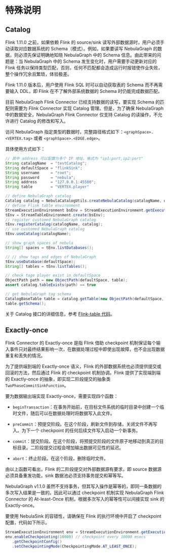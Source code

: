 
# 特殊说明

## Catalog

Flink 1.11.0 之前，如果依赖 Flink 的 source/sink 读写外部数据源时，用户必须手动读取对应数据系统的 Schema（模式）。例如，如果要读写 NebulaGraph 的数据，则必须先保证明确地知晓 NebulaGraph 中的 Schema 信息。由此带来的问题是：当 NebulaGraph 中的 Schema 发生变化时，用户需要手动更新对应的 Flink 任务以保持类型匹配，否则，任何不匹配都会造成运行时报错使作业失败，整个操作冗余且繁琐，体验极差。

Flink 1.11.0 版本后，用户使用 Flink SQL 时可以自动获取表的  Schema 而不再需要输入 DDL，即 Flink 在不了解外部系统数据的 Schema 时仍能完成数据匹配。

目前 NebulaGraph Flink Connector 已经支持数据的读写，要实现 Schema 的匹配则需要为 Flink Connector 实现 Catalog 管理。但是，为了确保 NebulaGraph 中的数据安全，NebulaGraph Flink Connector 仅支持 Catalog 的读操作，不允许进行 Catalog 的修改和写入。

访问 NebulaGraph 指定类型的数据时，完整路径格式如下：`<graphSpace>.<VERTEX.tag>` 或者 `<graphSpace>.<EDGE.edge>`。

具体使用方式如下：

```java
// 其中 address 可以配置为多个 IP 地址，格式为 "ip1:port,ip2:port"
String catalogName  = "testCatalog";
String defaultSpace = "flinkSink";
String username     = "root";
String password     = "nebula";
String address      = "127.0.0.1:45500";
String table        = "VERTEX.player"

// define NebulaGraph catalog
Catalog catalog = NebulaCatalogUtils.createNebulaCatalog(catalogName, defaultSpace, address, username, password);
// define Flink table environment
StreamExecutionEnvironment bsEnv = StreamExecutionEnvironment.getExecutionEnvironment();
tEnv = StreamTableEnvironment.create(bsEnv);
// register customed NebulaGraph catalog
tEnv.registerCatalog(catalogName, catalog);
// use customed NebulaGraph catalog
tEnv.useCatalog(catalogName);

// show graph spaces of nebula
String[] spaces = tEnv.listDatabases();

// // show tags and edges of NebulaGraph
tEnv.useDatabase(defaultSpace);
String[] tables = tEnv.listTables();

// check tage player exist in defaultSpace
ObjectPath path = new ObjectPath(defaultSpace, table);
assert catalog.tableExists(path) == true

// get NebulaGraph tag schema
CatalogBaseTable table = catalog.getTable(new ObjectPath(defaultSpace, table));
table.getSchema();
```

关于 Catalog 接口的详细信息，参考 [Flink-table 代码](https://github.com/apache/flink/blob/master/flink-table/flink-table-common/src/main/java/org/apache/flink/table/catalog/Catalog.java)。

## Exactly-once

Flink Connector 的 Exactly-once 是指 Flink 借助 checkpoint 机制保证每个输入事件只对最终结果影响一次，在数据处理过程中即使出现故障，也不会出现数据重复和丢失的情况。

为了提供端到端的 Exactly-once 语义，Flink 的外部数据系统也必须提供提交或回滚的方法，然后通过 Flink 的 checkpoint 机制协调。Flink 提供了实现端到端的 Exactly-once 的抽象，即实现二阶段提交的抽象类 `TwoPhaseCommitSinkFunction`。

要为数据输出端实现 Exactly-once，需要实现四个函数：

- `beginTransaction`：在事务开始前，在目标文件系统的临时目录中创建一个临时文件，随后可以在数据处理时将数据写入此文件。

- `preCommit`：预提交阶段。在这个阶段，刷新文件到存储，关闭文件不再写入。为下一个 checkpoint 的任何后续文件写入启动一个新事务。

- `commit`：提交阶段。在这个阶段，将预提交阶段的文件原子地移动到真正的目标目录。二阶段提交过程会增加输出数据可见性的延迟。

- `abort`：终止阶段。在这个阶段，删除临时文件。

由以上函数可看出，Flink 的二阶段提交对外部数据源有要求，即 source 数据源必须具备重发功能，sink 数据池必须支持事务提交和幂等写。

NebulaGraph v1.1.0 虽然不支持事务，但其写入操作是幂等的，即同一条数据的多次写入结果是一致的。因此可以通过 checkpoint 机制实现 NebulaGraph Flink Connector 的 At-least-Once 机制，根据多次写入的幂等性可以间接实现 sink 的 Exactly-once。

要使用 NebulaSink 的容错性，请确保在 Flink 的执行环境中开启了 checkpoint 配置，代码如下所示。

```java
StreamExecutionEnvironment env = StreamExecutionEnvironment.getExecutionEnvironment();
env.enableCheckpointing(10000) // checkpoint every 10000 msecs
   .getCheckpointConfig()
   .setCheckpointingMode(CheckpointingMode.AT_LEAST_ONCE);
```
